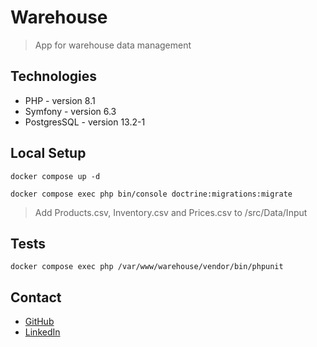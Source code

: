 # Warehouse
> App for warehouse data management

## Technologies
* PHP - version 8.1
* Symfony - version 6.3
* PostgresSQL - version 13.2-1

## Local Setup
```
docker compose up -d
```
```
docker compose exec php bin/console doctrine:migrations:migrate
```
> Add Products.csv, Inventory.csv and Prices.csv to /src/Data/Input

## Tests
```
docker compose exec php /var/www/warehouse/vendor/bin/phpunit
```

## Contact
* [GitHub](https://github.com/JakubSzczerba)
* [LinkedIn](https://www.linkedin.com/in/jakub-szczerba-3492751b4/)
